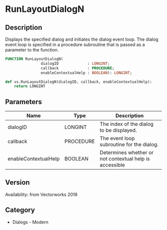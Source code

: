 # RunLayoutDialogN

## Description
Displays the specified dialog and initiates the dialog event loop. The dialog event loop is specified in a procedure subroutine that is passed as a parameter to the function.

```pascal
FUNCTION RunLayoutDialogN(
				dialogID             : LONGINT;
				callback             : PROCEDURE;
				enableContextualHelp : BOOLEAN): LONGINT;
```

```python
def vs.RunLayoutDialogN(dialogID, callback, enableContextualHelp):
    return LONGINT
```

## Parameters
|Name|Type|Description|
|---|---|---|
|dialogID|LONGINT|The index of the dialog to be displayed.|
|callback|PROCEDURE|The event loop subroutine for the dialog.|
|enableContextualHelp|BOOLEAN|Determines whether or not contextual help is accessible|

## Version
Availability: from Vectorworks 2018

## Category
* Dialogs - Modern


